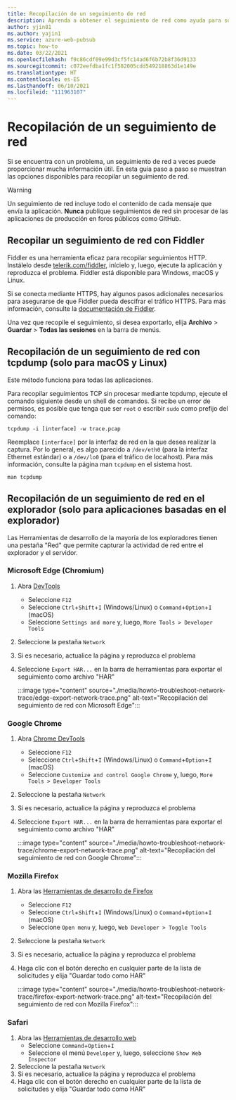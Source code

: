 ```yaml
---
title: Recopilación de un seguimiento de red
description: Aprenda a obtener el seguimiento de red como ayuda para solucionar problemas.
author: yjin81
ms.author: yajin1
ms.service: azure-web-pubsub
ms.topic: how-to
ms.date: 03/22/2021
ms.openlocfilehash: f9c86cdf09e99d3cf5fc14ad6f6b72b8f36d9133
ms.sourcegitcommit: c072eefdba1fc1f582005cdd549218863d1e149e
ms.translationtype: HT
ms.contentlocale: es-ES
ms.lasthandoff: 06/10/2021
ms.locfileid: "111963107"
---
```

# <a name="how-to-collect-a-network-trace"></a>Recopilación de un seguimiento de red

Si se encuentra con un problema, un seguimiento de red a veces puede proporcionar mucha información útil. En esta guía paso a paso se muestran las opciones disponibles para recopilar un seguimiento de red.

> [!WARNING]
> Un seguimiento de red incluye todo el contenido de cada mensaje que envía la aplicación. **Nunca** publique seguimientos de red sin procesar de las aplicaciones de producción en foros públicos como GitHub.

## <a name="collect-a-network-trace-with-fiddler"></a>Recopilar un seguimiento de red con Fiddler

Fiddler es una herramienta eficaz para recopilar seguimientos HTTP. Instálelo desde [telerik.com/fiddler](https://www.telerik.com/fiddler), inícielo y, luego, ejecute la aplicación y reproduzca el problema. Fiddler está disponible para Windows, macOS y Linux. 

Si se conecta mediante HTTPS, hay algunos pasos adicionales necesarios para asegurarse de que Fiddler pueda descifrar el tráfico HTTPS. Para más información, consulte la [documentación de Fiddler](https://docs.telerik.com/fiddler/Configure-Fiddler/Tasks/DecryptHTTPS).

Una vez que recopile el seguimiento, si desea exportarlo, elija **Archivo** > **Guardar** > **Todas las sesiones** en la barra de menús.

## <a name="collect-a-network-trace-with-tcpdump-macos-and-linux-only"></a>Recopilación de un seguimiento de red con tcpdump (solo para macOS y Linux)

Este método funciona para todas las aplicaciones.

Para recopilar seguimientos TCP sin procesar mediante tcpdump, ejecute el comando siguiente desde un shell de comandos. Si recibe un error de permisos, es posible que tenga que ser `root` o escribir `sudo` como prefijo del comando:

```console
tcpdump -i [interface] -w trace.pcap
```

Reemplace `[interface]` por la interfaz de red en la que desea realizar la captura. Por lo general, es algo parecido a `/dev/eth0` (para la interfaz Ethernet estándar) o a `/dev/lo0` (para el tráfico de localhost). Para más información, consulte la página man `tcpdump` en el sistema host.

```console
man tcpdump
```

## <a name="collect-a-network-trace-in-the-browser-browser-based-apps-only"></a>Recopilación de un seguimiento de red en el explorador (solo para aplicaciones basadas en el explorador)

Las Herramientas de desarrollo de la mayoría de los exploradores tienen una pestaña "Red" que permite capturar la actividad de red entre el explorador y el servidor. 

### <a name="microsoft-edge-chromium"></a>Microsoft Edge (Chromium)

1. Abra [DevTools](/microsoft-edge/devtools-guide-chromium/)
    * Seleccione `F12` 
    * Seleccione `Ctrl`+`Shift`+`I` \(Windows/Linux\) o `Command`+`Option`+`I` \(macOS\)
    * Seleccione `Settings and more` y, luego, `More Tools > Developer Tools`  
1. Seleccione la pestaña `Network`
1. Si es necesario, actualice la página y reproduzca el problema
1. Seleccione `Export HAR...` en la barra de herramientas para exportar el seguimiento como archivo "HAR"

    :::image type="content" source="./media/howto-troubleshoot-network-trace/edge-export-network-trace.png" alt-text="Recopilación del seguimiento de red con Microsoft Edge":::

### <a name="google-chrome"></a>Google Chrome

1. Abra [Chrome DevTools](https://developers.google.com/web/tools/chrome-devtools)
    * Seleccione `F12` 
    * Seleccione `Ctrl`+`Shift`+`I` \(Windows/Linux\) o `Command`+`Option`+`I` \(macOS\)  
    * Seleccione `Customize and control Google Chrome` y, luego, `More Tools > Developer Tools`
1. Seleccione la pestaña `Network`
1. Si es necesario, actualice la página y reproduzca el problema
1. Seleccione `Export HAR...` en la barra de herramientas para exportar el seguimiento como archivo "HAR"

    :::image type="content" source="./media/howto-troubleshoot-network-trace/chrome-export-network-trace.png" alt-text="Recopilación del seguimiento de red con Google Chrome":::

### <a name="mozilla-firefox"></a>Mozilla Firefox

1. Abra las [Herramientas de desarrollo de Firefox](https://developer.mozilla.org/en-US/docs/Tools)
    * Seleccione `F12`
    * Seleccione `Ctrl`+`Shift`+`I` \(Windows/Linux\) o `Command`+`Option`+`I` \(macOS\) 
    * Seleccione `Open menu` y, luego, `Web Developer > Toggle Tools`
1. Seleccione la pestaña `Network`
1. Si es necesario, actualice la página y reproduzca el problema
1. Haga clic con el botón derecho en cualquier parte de la lista de solicitudes y elija "Guardar todo como HAR"

    :::image type="content" source="./media/howto-troubleshoot-network-trace/firefox-export-network-trace.png" alt-text="Recopilación del seguimiento de red con Mozilla Firefox":::

### <a name="safari"></a>Safari

1. Abra las [Herramientas de desarrollo web](https://developer.apple.com/safari/tools/)
    * Seleccione `Command`+`Option`+`I`
    * Seleccione el menú `Developer` y, luego, seleccione `Show Web Inspector` 
1. Seleccione la pestaña `Network`
1. Si es necesario, actualice la página y reproduzca el problema
1. Haga clic con el botón derecho en cualquier parte de la lista de solicitudes y elija "Guardar todo como HAR"